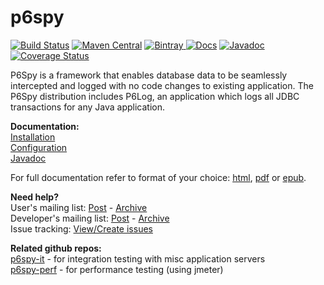 p6spy
=====
[![Build Status](https://secure.travis-ci.org/p6spy/p6spy.png?branch=master)](http://travis-ci.org/p6spy/p6spy)
[![Maven Central](https://maven-badges.herokuapp.com/maven-central/p6spy/p6spy/badge.svg)](https://maven-badges.herokuapp.com/maven-central/p6spy/p6spy) 
[![Bintray](https://api.bintray.com/packages/p6spy/maven/p6spy%3Ap6spy/images/download.svg) ](https://bintray.com/p6spy/maven/p6spy%3Ap6spy/_latestVersion) 
[![Docs](http://readthedocs.org/projects/p6spy/badge/?version=latest)](http://p6spy.readthedocs.io/) 
[![Javadoc](http://www.javadoc.io/badge/p6spy/p6spy.svg)](http://www.javadoc.io/doc/p6spy/p6spy) 
[![Coverage Status](https://coveralls.io/repos/github/p6spy/p6spy/badge.svg?branch=master)](https://coveralls.io/github/p6spy/p6spy?branch=master)

P6Spy is a framework that enables database data to be seamlessly intercepted and logged with no code changes to existing application. The P6Spy distribution includes P6Log, an application which logs all JDBC transactions for any Java application.

**Documentation:**    
[Installation](http://p6spy.readthedocs.io/en/latest/install.html)    
[Configuration](http://p6spy.readthedocs.io/en/latest/configandusage.html)    
[Javadoc](http://www.javadoc.io/doc/p6spy/p6spy)

For full documentation refer to format of your choice: [html](http://p6spy.readthedocs.io/), [pdf](https://media.readthedocs.org/pdf/p6spy/latest/p6spy.pdf) or [epub](https://media.readthedocs.org/epub/p6spy/latest/p6spy.epub).

**Need help?**    
User's mailing list: [Post](mailto:p6spy-users@googlegroups.com) - [Archive](https://groups.google.com/forum/#!forum/p6spy-users)    
Developer's mailing list: [Post](mailto:p6spy-developers@googlegroups.com) - [Archive](https://groups.google.com/forum/#!forum/p6spy-developers)    
Issue tracking: [View/Create issues](https://github.com/p6spy/p6spy/issues)    

**Related github repos:**   
[p6spy-it](https://github.com/p6spy/p6spy-it) - for integration testing with misc application servers   
[p6spy-perf](https://github.com/p6spy/p6spy-perf) - for performance testing (using jmeter)   

